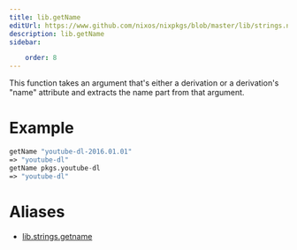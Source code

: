 ```yaml
---
title: lib.getName
editUrl: https://www.github.com/nixos/nixpkgs/blob/master/lib/strings.nix#L1004C13
description: lib.getName
sidebar:

    order: 8
---
```


This function takes an argument that's either a derivation or a
derivation's "name" attribute and extracts the name part from that
argument.

# Example

```nix
getName "youtube-dl-2016.01.01"
=> "youtube-dl"
getName pkgs.youtube-dl
=> "youtube-dl"
```


# Aliases

- [lib.strings.getname](/nix-doc-comments/reference/lib/strings/lib-strings-getname)



